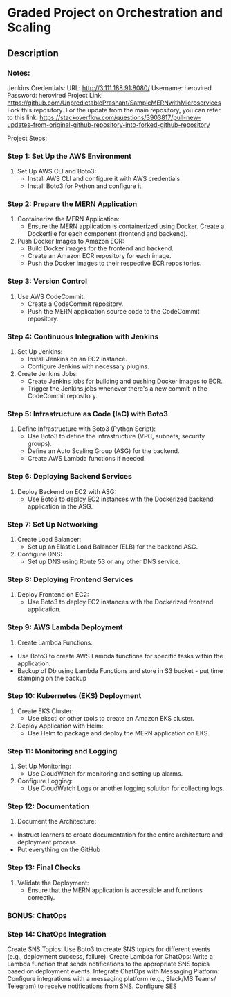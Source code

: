 # Graded Project on Orchestration and Scaling
## Description

### Notes:
Jenkins Credentials:
URL: http://3.111.188.91:8080/
Username: herovired
Password: herovired
Project Link: https://github.com/UnpredictablePrashant/SampleMERNwithMicroservices
Fork this repository. For the update from the main repository, you can refer to this link:
https://stackoverflow.com/questions/3903817/pull-new-updates-from-original-github-repository-into-forked-github-repository

Project Steps:
### Step 1: Set Up the AWS Environment
1. Set Up AWS CLI and Boto3:
   - Install AWS CLI and configure it with AWS credentials.
   - Install Boto3 for Python and configure it.

### Step 2: Prepare the MERN Application
1. Containerize the MERN Application:
   - Ensure the MERN application is containerized using Docker. Create a Dockerfile for each component (frontend and backend).
2. Push Docker Images to Amazon ECR:
   - Build Docker images for the frontend and backend.
   - Create an Amazon ECR repository for each image.
   - Push the Docker images to their respective ECR repositories.

### Step 3: Version Control
1. Use AWS CodeCommit:
   - Create a CodeCommit repository.
   - Push the MERN application source code to the CodeCommit repository.

### Step 4: Continuous Integration with Jenkins
1. Set Up Jenkins:
   - Install Jenkins on an EC2 instance.
   - Configure Jenkins with necessary plugins.
2. Create Jenkins Jobs:
   - Create Jenkins jobs for building and pushing Docker images to ECR.
   - Trigger the Jenkins jobs whenever there's a new commit in the CodeCommit repository.

### Step 5: Infrastructure as Code (IaC) with Boto3
1. Define Infrastructure with Boto3 (Python Script):
   - Use Boto3 to define the infrastructure (VPC, subnets, security groups).
   - Define an Auto Scaling Group (ASG) for the backend.
   - Create AWS Lambda functions if needed.

### Step 6: Deploying Backend Services
1. Deploy Backend on EC2 with ASG:
   - Use Boto3 to deploy EC2 instances with the Dockerized backend application in the ASG.

### Step 7: Set Up Networking
1. Create Load Balancer:
   - Set up an Elastic Load Balancer (ELB) for the backend ASG.
2. Configure DNS:
   - Set up DNS using Route 53 or any other DNS service.

### Step 8: Deploying Frontend Services
1. Deploy Frontend on EC2:
   - Use Boto3 to deploy EC2 instances with the Dockerized frontend application.

### Step 9: AWS Lambda Deployment
1. Create Lambda Functions:
- Use Boto3 to create AWS Lambda functions for specific tasks within the application.
- Backup of Db using Lambda Functions and store in S3 bucket - put time stamping on the backup

### Step 10: Kubernetes (EKS) Deployment
1. Create EKS Cluster:
   - Use eksctl or other tools to create an Amazon EKS cluster.
2. Deploy Application with Helm:
   - Use Helm to package and deploy the MERN application on EKS.

### Step 11: Monitoring and Logging
1. Set Up Monitoring:
   - Use CloudWatch for monitoring and setting up alarms.
2. Configure Logging:
   - Use CloudWatch Logs or another logging solution for collecting logs.

### Step 12: Documentation
1. Document the Architecture:
 - Instruct learners to create documentation for the entire architecture and deployment process.
 - Put everything on the GitHub
### Step 13: Final Checks
1. Validate the Deployment:
   - Ensure that the MERN application is accessible and functions correctly.

### BONUS: ChatOps

### Step 14: ChatOps Integration
Create SNS Topics:
Use Boto3 to create SNS topics for different events (e.g., deployment success, failure).
Create Lambda for ChatOps:
Write a Lambda function that sends notifications to the appropriate SNS topics based on deployment events.
Integrate ChatOps with Messaging Platform:
Configure integrations with a messaging platform (e.g., Slack/MS Teams/ Telegram) to receive notifications from SNS.
Configure SES


